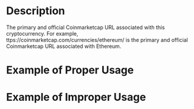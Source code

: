 # Description
The primary and official Coinmarketcap URL associated with this cryptocurrency. For example, ttps://coinmarketcap.com/currencies/ethereum/ is the primary and official Coinmarketcap URL associated with Ethereum.

# Example of Proper Usage

# Example of Improper Usage